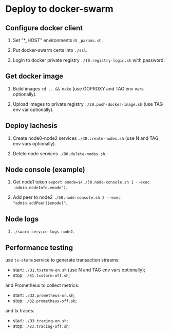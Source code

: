 # Deploy to docker-swarm 


## Configure docker client

1. Set "*_HOST" environments in `_params.sh`.

2. Put docker-swarm certs into `./ssl`.

3. Login to docker private registry `./10.registry-login.sh` with password.


## Get docker image

1. Build images `cd .. && make` (use GOPROXY and TAG env vars optionally).

2. Upload images to private registry `./20.push-docker-image.sh` (use TAG env var optionally).


## Deploy lachesis

1. Create node0-node2 services `./30.create-nodes.sh` (use N and TAG env vars optionally).

2. Delete node services `./80.delete-nodes.sh`.


## Node console (example)

1. Get node1 token `export enode=$(./50.node-console.sh 1 --exec 'admin.nodeInfo.enode')`.

2. Add peer to node2 `./50.node-console.sh 2 --exec "admin.addPeer($enode)"`.


## Node logs

1. `./swarm service logs node2`.


## Performance testing

use `tx-storm` service to generate transaction streams:

  - start: `./31.txstorm-on.sh`  (use N and TAG env vars optionally);
  - stop: `./81.txstorm-off.sh`;

and Prometheus to collect metrics:

  - start: `./32.prometheus-on.sh`;
  - stop: `./82.prometheus-off.sh`;

and tx traces:

  - start: `./33.tracing-on.sh`;
  - stop: `./83.tracing-off.sh`;
